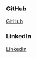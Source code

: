 ### GitHub
[GitHub](https://github.com/CosmicDisorder)
 
### LinkedIn
[LinkedIn](https://www.linkedin.com/in/cosmicdisorder)